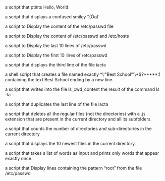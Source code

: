 a script that ptints Hello, World

a script that displays a confused smiley "(Ôo)'

a script to Display the content of the /etc/passwd file

a script to Display the content of /etc/passwd and /etc/hosts

a script to Display the last 10 lines of /etc/passwd

a script to Display the first 10 lines of /etc/passwd

a script that displays the third line of the file iacta

a shell script that creates a file named exactly \*\\'"Best School"\'\\*$\?\*\*\*\*\*:) containing the text Best School ending by a new line.

a script that writes into the file ls_cwd_content the result of the command ls -la

a script that duplicates the last line of the file iacta

a script that deletes all the regular files (not the directories) with a .js extension that are present in the current directory and all its subfolders.

a script that counts the number of directories and sub-directories in the current directory

a script that displays the 10 newest files in the current directory.

a script that takes a list of words as input and prints only words that appear exactly once.

a script that Display lines containing the pattern “root” from the file /etc/passwd

